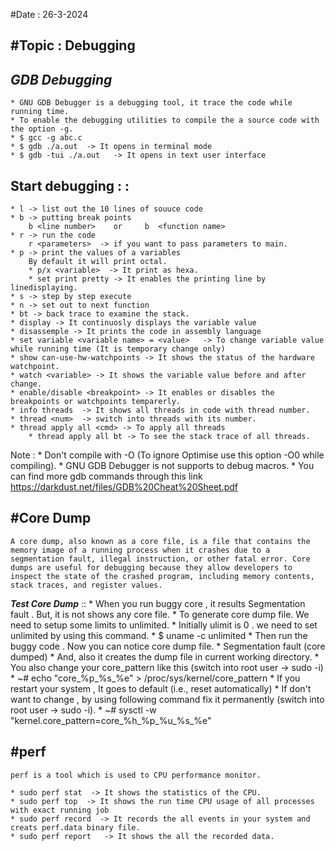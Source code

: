 #Date : 26-3-2024

#Topic : Debugging
---

***GDB Debugging***
---
	* GNU GDB Debugger is a debugging tool, it trace the code while running time.
	* To enable the debugging utilities to compile the a source code with the option -g.
	* $ gcc -g abc.c
	* $ gdb ./a.out  -> It opens in terminal mode
	* $ gdb -tui ./a.out   -> It opens in text user interface
**Start debugging :** :
---
	* l -> list out the 10 lines of souuce code
	* b -> putting break points
		b <line number>    or     b  <function name>
	* r -> run the code
		r <parameters>  -> if you want to pass parameters to main.
	* p -> print the values of a variables
		By default it will print octal. 
	 	* p/x <variable>  -> It print as hexa.
		* set print pretty -> It enables the printing line by linedisplaying. 
	* s -> step by step execute
	* n -> set out to next function
	* bt -> back trace to examine the stack.
	* display -> It continuosly displays the variable value
	* disassemple -> It prints the code in assembly language
	* set variable <variable name> = <value>   -> To change variable value while running time (It is temporary change only)
	* show can-use-hw-watchpoints -> It shows the status of the hardware watchpoint.
	* watch <variable> -> It shows the variable value before and after change.
	* enable/disable <breakpoint> -> It enables or disables the breakpoints or watchpoints temparerly.
	* info threads  -> It shows all threads in code with thread number.
	* thread <num>  -> switch into threads with its number.
	* thread apply all <cmd> -> To apply all threads
		* thread apply all bt -> To see the stack trace of all threads.   

Note :   * Don't compile with -O (To ignore Optimise use this option -O0 while compiling).
	 * GNU GDB Debugger is not supports to debug macros. 
	 * You can find more gdb commands through this link https://darkdust.net/files/GDB%20Cheat%20Sheet.pdf
 
#Core Dump
---
 	A core dump, also known as a core file, is a file that contains the memory image of a running process when it crashes due to a segmentation fault, illegal instruction, or other fatal error. Core dumps are useful for debugging because they allow developers to inspect the state of the crashed program, including memory contents, stack traces, and register values.

***Test Core Dump*** ::
	* When you run buggy core , it results Segmentation fault . But, it is not shows any core file.
	* To generate core dump file. We need to setup some limits to unlimited.
	* Initially ulimit is 0 . we need to set unlimited by using this command.
		* $ uname -c unlimited
	* Then run the buggy code . Now you can notice core dump file.
		* Segmentation fault (core dumped)
	* And, also it creates the dump file in current working directory.
	* You also change your core_pattern like this (switch into root user  -> sudo -i) 
		* ~# echo "core_%p_%s_%e" > /proc/sys/kernel/core_pattern
	* If you restart your system , It goes to default (i.e., reset automatically)
	* If don't want to change , by using following command fix it permanently (switch into root user  -> sudo -i).
		* ~# sysctl -w "kernel.core_pattern=core_%h_%p_%u_%s_%e"

#perf
---
	perf is a tool which is used to CPU performance monitor.

	* sudo perf stat  -> It shows the statistics of the CPU.
	* sudo perf top  -> It shows the run time CPU usage of all processes with exact running job
	* sudo perf record  -> It records the all events in your system and creats perf.data binary file.
	* sudo perf report   -> It shows the all the recorded data.
	
	
